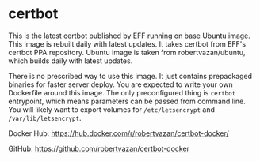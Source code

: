 # certbot

This is the latest certbot published by EFF running on base Ubuntu image. This image is rebuilt daily with latest updates.
It takes certbot from EFF's certbot PPA repository. Ubuntu image is taken from robertvazan/ubuntu, which builds daily with latest updates.

There is no prescribed way to use this image. It just contains prepackaged binaries for faster server deploy. You are expected to write your own Dockerfile around this image. The only preconfigured thing is `certbot` entrypoint, which means parameters can be passed from command line. You will likely want to export volumes for `/etc/letsencrypt` and `/var/lib/letsencrypt`.

Docker Hub: https://hub.docker.com/r/robertvazan/certbot-docker/

GitHub: https://github.com/robertvazan/certbot-docker
